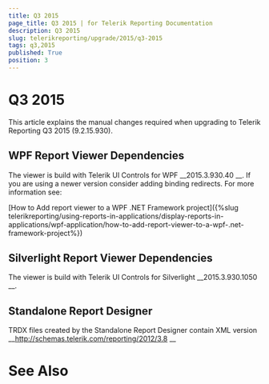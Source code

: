 ```yaml
---
title: Q3 2015
page_title: Q3 2015 | for Telerik Reporting Documentation
description: Q3 2015
slug: telerikreporting/upgrade/2015/q3-2015
tags: q3,2015
published: True
position: 3
---
```


# Q3 2015



This article explains the manual changes required when upgrading to Telerik Reporting Q3 2015 (9.2.15.930).


## WPF Report Viewer Dependencies

The viewer is build with Telerik UI Controls for WPF 
__2015.3.930.40
__. If you are using a newer version consider adding binding redirects. For more information see:
          
[How to Add report viewer to a WPF .NET Framework project]({%slug telerikreporting/using-reports-in-applications/display-reports-in-applications/wpf-application/how-to-add-report-viewer-to-a-wpf-.net-framework-project%})


## Silverlight Report Viewer Dependencies

The viewer is build with Telerik UI Controls for Silverlight 
__2015.3.930.1050
__.
        


## Standalone Report Designer

TRDX files created by the Standalone Report Designer contain XML version 
__http://schemas.telerik.com/reporting/2012/3.8
__

# See Also

